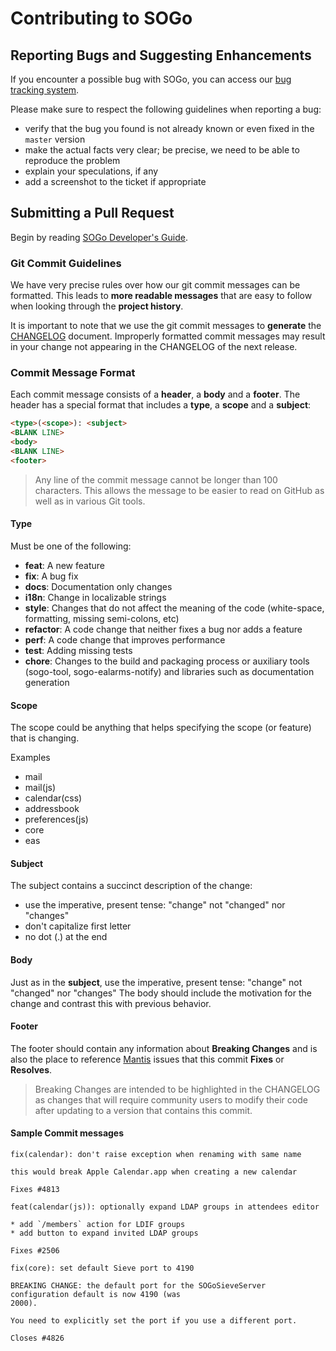 # Contributing to SOGo

## Reporting Bugs and Suggesting Enhancements

If you encounter a possible bug with SOGo, you can access our
[bug tracking system](https://sogo.nu/bugs/).

Please make sure to respect the following guidelines when reporting a bug:

* verify that the bug you found is not already known or even fixed in the `master` version
* make the actual facts very clear; be precise, we need to be able to reproduce the problem
* explain your speculations, if any
* add a screenshot to the ticket if appropriate

## Submitting a Pull Request

Begin by reading [SOGo Developer's Guide](../Documentation/SOGoDevelopersGuide.asciidoc).

### Git Commit Guidelines

We have very precise rules over how our git commit messages can be formatted. This leads to **more
readable messages** that are easy to follow when looking through the **project history**.

It is important to note that we use the git commit messages to **generate** the
[CHANGELOG](../CHANGELOG.md) document. Improperly formatted commit messages may result in your
change not appearing in the CHANGELOG of the next release.

### Commit Message Format
Each commit message consists of a **header**, a **body** and a **footer**. The header has a special
format that includes a **type**, a **scope** and a **subject**:

```html
<type>(<scope>): <subject>
<BLANK LINE>
<body>
<BLANK LINE>
<footer>
```

> Any line of the commit message cannot be longer than 100 characters.
> This allows the message to be easier to read on GitHub as well as in various Git tools.

#### Type
Must be one of the following:

* **feat**: A new feature
* **fix**: A bug fix
* **docs**: Documentation only changes
* **i18n**: Change in localizable strings
* **style**: Changes that do not affect the meaning of the code (white-space, formatting, missing
  semi-colons, etc)
* **refactor**: A code change that neither fixes a bug nor adds a feature
* **perf**: A code change that improves performance
* **test**: Adding missing tests
* **chore**: Changes to the build and packaging process or auxiliary tools (sogo-tool,
  sogo-ealarms-notify) and libraries such as documentation generation

#### Scope
The scope could be anything that helps specifying the scope (or feature) that is changing.

Examples

* mail
* mail(js)
* calendar(css)
* addressbook
* preferences(js)
* core
* eas

#### Subject
The subject contains a succinct description of the change:

* use the imperative, present tense: "change" not "changed" nor "changes"
* don't capitalize first letter
* no dot (.) at the end

#### Body
Just as in the **subject**, use the imperative, present tense: "change" not "changed" nor "changes"
The body should include the motivation for the change and contrast this with previous behavior.

#### Footer
The footer should contain any information about **Breaking Changes** and is also the
place to reference [Mantis](https://sogo.nu/bus/) issues that this commit **Fixes** or **Resolves**.

> Breaking Changes are intended to be highlighted in the CHANGELOG as changes that will require
> community users to modify their code after updating to a version that contains this commit.

#### Sample Commit messages
```text
fix(calendar): don't raise exception when renaming with same name

this would break Apple Calendar.app when creating a new calendar

Fixes #4813
```
```text
feat(calendar(js)): optionally expand LDAP groups in attendees editor

* add `/members` action for LDIF groups
* add button to expand invited LDAP groups

Fixes #2506
```
```text
fix(core): set default Sieve port to 4190

BREAKING CHANGE: the default port for the SOGoSieveServer configuration default is now 4190 (was
2000).

You need to explicitly set the port if you use a different port.

Closes #4826
```
